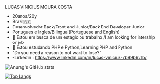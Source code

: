 

  LUCAS VINICIUS MOURA COSTA 
- 20anos/20y
- Brazil🇧🇷
- Desenvolvedor Back/Front end Junior/Back End Developer Junior
- Portugues e Ingles/Bilingual(Portuguese and English)
- 🔭 Estou em busca de um estagio ou trabalho /I am looking for intership or job 
- 🌱 Estou estudando PHP e Python/Learning PHP and Python
-  "Do you need a reason to not want to lose?"
-  -Linkedin : https://www.linkedin.com/in/lucas-vinicius-7b99b621b/


 ![Anurag's GitHub stats](https://github-readme-stats.vercel.app/api?username=Lucasmcz&show_icons=true&theme=dark)  
 
[![Top Langs](https://github-readme-stats.vercel.app/api/top-langs/?username=Lucasmcz&layout=compact)](https://github.com/Lucasmcz/github-readme-stats)


